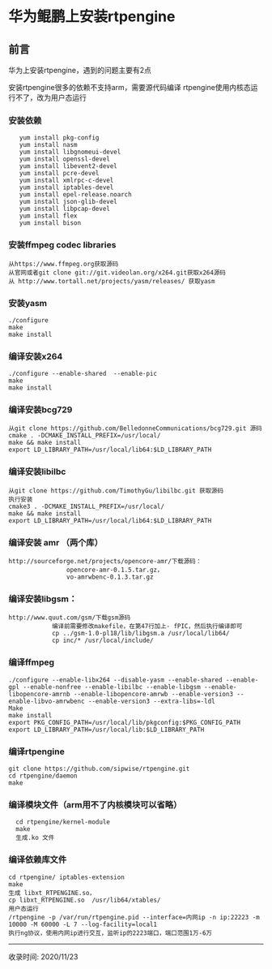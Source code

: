 # 华为鲲鹏上安装rtpengine
## 前言
华为上安装rtpengine，遇到的问题主要有2点

安装rtpengine很多的依赖不支持arm，需要源代码编译
rtpengine使用内核态运行不了，改为用户态运行

### 安装依赖
```shell script
   yum install pkg-config
   yum install nasm
   yum install libgnomeui-devel
   yum install openssl-devel
   yum install libevent2-devel
   yum install pcre-devel
   yum install xmlrpc-c-devel
   yum install iptables-devel
   yum install epel-release.noarch
   yum install json-glib-devel
   yum install libpcap-devel
   yum install flex
   yum install bison
```
   

### 安装ffmpeg codec libraries
```
从https://www.ffmpeg.org获取源码
从官网或者git clone git://git.videolan.org/x264.git获取x264源码
从 http://www.tortall.net/projects/yasm/releases/ 获取yasm
```

### 安装yasm
```
./configure 
make
make install
```

### 编译安装x264
```
./configure --enable-shared  --enable-pic
make
make install
```

### 编译安装bcg729
```
从git clone https://github.com/BelledonneCommunications/bcg729.git 源码
cmake . -DCMAKE_INSTALL_PREFIX=/usr/local/
make && make install 
export LD_LIBRARY_PATH=/usr/local/lib64:$LD_LIBRARY_PATH
```

### 编译安装libilbc
```
从git clone https://github.com/TimothyGu/libilbc.git 获取源码
执行安装
cmake3 . -DCMAKE_INSTALL_PREFIX=/usr/local/
make && make install 
export LD_LIBRARY_PATH=/usr/local/lib64:$LD_LIBRARY_PATH
```

### 编译安装 amr （两个库）
```
http://sourceforge.net/projects/opencore-amr/下载源码：
				opencore-amr-0.1.5.tar.gz，
				vo-amrwbenc-0.1.3.tar.gz
```
				
### 编译安装libgsm：
```
http://www.quut.com/gsm/下载gsm源码
			编译前需要修改makefile，在第47行加上- fPIC，然后执行编译即可
			cp ../gsm-1.0-pl18/lib/libgsm.a /usr/local/lib64/
			cp inc/* /usr/local/include/
```

### 编译ffmpeg
```
./configure --enable-libx264 --disable-yasm --enable-shared --enable-gpl --enable-nonfree --enable-libilbc --enable-libgsm --enable-libopencore-amrnb --enable-libopencore-amrwb --enable-version3 --enable-libvo-amrwbenc --enable-version3 --extra-libs=-ldl
Make
make install
export PKG_CONFIG_PATH=/usr/local/lib/pkgconfig:$PKG_CONFIG_PATH
export LD_LIBRARY_PATH=/usr/local/lib:$LD_LIBRARY_PATH
```

### 编译rtpengine
```
git clone https://github.com/sipwise/rtpengine.git 
cd rtpengine/daemon
make
```

### 编译模块文件（arm用不了内核模块可以省略）
```
  cd rtpengine/kernel-module
  make 
  生成.ko 文件
```

### 编译依赖库文件
```
cd rtpengine/ iptables-extension
make
生成 libxt_RTPENGINE.so，
cp libxt_RTPENGINE.so  /usr/lib64/xtables/ 
用户态运行
/rtpengine -p /var/run/rtpengine.pid --interface=内网ip -n ip:22223 -m 10000 -M 60000 -L 7 --log-facility=local1
执行ng协议，使用内网ip进行交互，监听ip的2223端口，端口范围1万-6万
```

---
收录时间: 2020/11/23

<Vssue :title="$title" />
